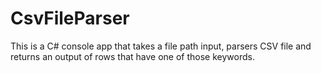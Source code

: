 # CsvFileParser
This is a C# console app that takes a file path input, parsers CSV file and returns an output of rows that have one of those keywords. 
